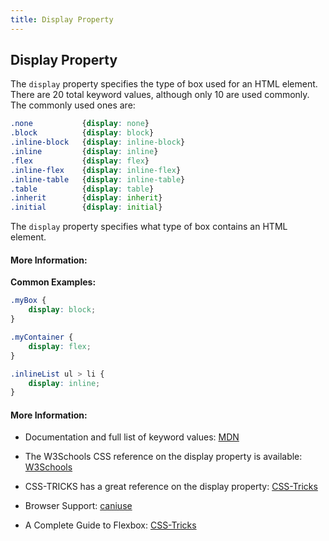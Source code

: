 ```yaml
---
title: Display Property
---
```

## Display Property

The `display` property specifies the type of box used for an HTML element. There are 20 total keyword values, although only 10 are used commonly. The commonly used ones are:

```css
.none           {display: none}
.block          {display: block}
.inline-block   {display: inline-block}
.inline         {display: inline}
.flex           {display: flex}
.inline-flex    {display: inline-flex}
.inline-table   {display: inline-table}
.table          {display: table}
.inherit        {display: inherit}
.initial        {display: initial}
```

<!-- The article goes here, in GitHub-flavored Markdown. Feel free to add YouTube videos, images, and CodePen/JSBin embeds  -->
The `display` property specifies what type of box contains an HTML element.
#### More Information:
<!-- Please add any articles you think might be helpful to read before writing the article -->

**Common Examples:**

```css
.myBox {
    display: block;
}

.myContainer {
    display: flex;
}

.inlineList ul > li {
    display: inline;
}
```


#### More Information:
* Documentation and full list of keyword values: [MDN](https://developer.mozilla.org/en-US/docs/Web/CSS/display)
* The W3Schools CSS reference on the display property is available: [W3Schools](https://www.w3schools.com/cssref/pr_class_display.asp)

* CSS-TRICKS has a great reference on the display property: [CSS-Tricks](https://css-tricks.com/almanac/properties/d/display/)
* Browser Support: [caniuse](http://caniuse.com/#search=display)
* A Complete Guide to Flexbox: [CSS-Tricks](https://css-tricks.com/snippets/css/a-guide-to-flexbox/)
